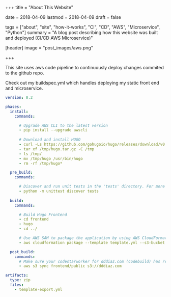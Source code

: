 +++
title = "About This Website"

date = 2018-04-09
lastmod = 2018-04-09
draft = false

tags = ["about", "site", "how-it-works", "CI", "CD", "AWS", "Microservice", "Python"]
summary = "A blog post describing how this website was built and deployed (CI/CD AWS Microservice)"

[header]
image = "post_images/aws.png"

+++

This site uses aws code pipeline to continuously deploy changes commited to the github repo. 

Check out my buildspec.yml which handles deploying my static front end and microservice.

```yml
version: 0.2

phases:
  install:
    commands:

      # Upgrade AWS CLI to the latest version
      - pip install --upgrade awscli
      
      # Download and install HUGO
      - curl -Ls https://github.com/gohugoio/hugo/releases/download/v0.38/hugo_0.38_Linux-64bit.tar.gz -o /tmp/hugo.tar.gz
      - tar xf /tmp/hugo.tar.gz -C /tmp
      - ls /tmp/
      - mv /tmp/hugo /usr/bin/hugo
      - rm -rf /tmp/hugo*

  pre_build:
    commands:

      # Discover and run unit tests in the 'tests' directory. For more information, see <https://docs.python.org/3/library/unittest.html#test-discovery>
      - python -m unittest discover tests
  
  build:
    commands:

      # Build Hugo Frontend
      - cd frontend
      - hugo
      - cd ../

      # Use AWS SAM to package the application by using AWS CloudFormation
      - aws cloudformation package --template template.yml --s3-bucket $S3_BUCKET --output-template template-export.yml

  post_build:
    commands:
      # Make sure your codestarworker for dddiaz.com (codebuild) has read,write,list permissions for the website s3 bucket
      - aws s3 sync frontend/public s3://dddiaz.com

artifacts:
  type: zip
  files:
    - template-export.yml
```

